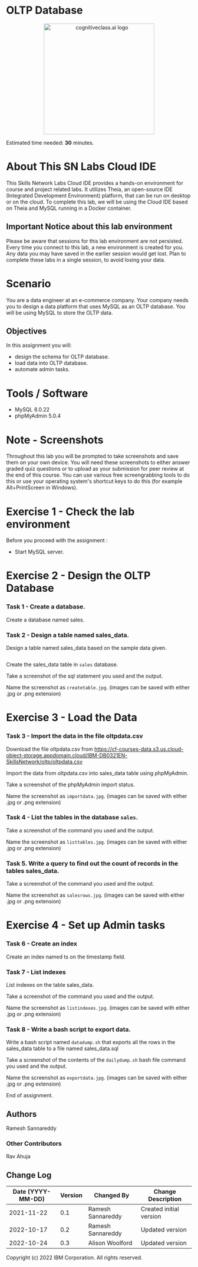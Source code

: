 <html lang="en">
  <head>
    <meta charset="utf-8">
    <meta name="viewport" content="width=device-width, initial-scale=1">
    <link rel="stylesheet" href="https://stackpath.bootstrapcdn.com/bootstrap/4.3.1/css/bootstrap.min.css" integrity="sha384-ggOyR0iXCbMQv3Xipma34MD+dH/1fQ784/j6cY/iJTQUOhcWr7x9JvoRxT2MZw1T" crossorigin="anonymous">
    <link rel="stylesheet" href="https://unpkg.com/@highlightjs/cdn-assets@10.7.1/styles/default.min.css">
  </head>
  <body>
    <h1>OLTP Database</h1>
    <center>
      <img src="https://cf-courses-data.s3.us.cloud-object-storage.appdomain.cloud/IBM-DB0321EN-SkillsNetwork/labs/module%201/images/IDSNlogo.png" width="300" alt="cognitiveclass.ai logo">
    </center>
    <p>Estimated time needed: <strong>30</strong> minutes.</p>
    <h1>About This SN Labs Cloud IDE</h1>
    <p>This Skills Network Labs Cloud IDE provides a hands-on environment for course and project related labs. It utilizes Theia, an open-source IDE (Integrated Development Environment) platform, that can be run on desktop or on the cloud. To complete this lab, we will be using the Cloud IDE based on Theia and MySQL running in a Docker container.</p>
    <h2>Important Notice about this lab environment</h2>
    <p>Please be aware that sessions for this lab environment are not persisted. Every time you connect to this lab, a new environment is created for you. Any data you may have saved in the earlier session would get lost. Plan to complete these labs in a single session, to avoid losing your data.</p>
    <h1>Scenario</h1>
    <p>You are a data engineer at an e-commerce company. Your company needs you to design a data platform that uses MySQL as an OLTP database. You will be using MySQL to store the OLTP data.</p>
    <h2>Objectives</h2>
    <p>In this assignment you will:</p>
    <ul>
      <li>design the schema for OLTP database.</li>
      <li>load data into OLTP database.</li>
      <li>automate admin tasks.</li>
    </ul>
    <h1>Tools / Software</h1>
    <ul>
      <li>MySQL 8.0.22</li>
      <li>phpMyAdmin 5.0.4</li>
    </ul>
    <h1>Note - Screenshots</h1>
    <p>Throughout this lab you will be prompted to take screenshots and save them on your own device. You will need these screenshots to either answer graded quiz questions or to upload as your submission for peer review at the end of this course. You can use various free screengrabbing tools to do this or use your operating system's shortcut keys to do this (for example Alt+PrintScreen in Windows).</p>
    <h1>Exercise 1 - Check the lab environment</h1>
    <p>Before you proceed with the assignment :</p>
    <ul>
      <li>Start MySQL server.</li>
    </ul>
    <h1>Exercise 2 - Design the OLTP Database</h1>
    <h3>Task 1 - Create a database.</h3>
    <p>Create a database named sales.</p>
    <h3>Task 2 - Design a table named sales_data.</h3>
    <p>Design a table named sales_data based on the sample data given.</p>
    <p>
      <img src="https://cf-courses-data.s3.us.cloud-object-storage.appdomain.cloud/IBM-DB0321EN-SkillsNetwork/oltp/sampledata.png" alt="">
    </p>
    <p>Create the sales_data table in <code>sales</code> database.</p>
    <p>Take a screenshot of the sql statement you used and the output.</p>
    <p>Name the screenshot as <code>createtable.jpg</code>. (images can be saved with either .jpg or .png extension)</p>
    <h1>Exercise 3 - Load the Data</h1>
    <h3>Task 3 - Import the data in the file oltpdata.csv</h3>
    <p>Download the file oltpdata.csv from <a href="https://cf-courses-data.s3.us.cloud-object-storage.appdomain.cloud/IBM-DB0321EN-SkillsNetwork/oltp/oltpdata.csv" target="_blank" rel="external">https://cf-courses-data.s3.us.cloud-object-storage.appdomain.cloud/IBM-DB0321EN-SkillsNetwork/oltp/oltpdata.csv</a></p>
    <p>Import the data from oltpdata.csv into sales_data table using phpMyAdmin.</p>
    <p>Take a screenshot of the phpMyAdmin import status.</p>
    <p>Name the screenshot as <code>importdata.jpg</code>. (images can be saved with either .jpg or .png extension)</p>
    <h3>Task 4 - List the tables in the database <code>sales</code>.</h3>
    <p>Take a screenshot of the command you used and the output.</p>
    <p>Name the screenshot as <code>listtables.jpg</code>. (images can be saved with either .jpg or .png extension)</p>
    <h3>Task 5. Write a query to find out the count of records in the tables sales_data.</h3>
    <p>Take a screenshot of the command you used and the output.</p>
    <p>Name the screenshot as <code>salesrows.jpg</code>. (images can be saved with either .jpg or .png extension)</p>
    <h1>Exercise 4 - Set up Admin tasks</h1>
    <h3>Task 6 - Create an index</h3>
    <p>Create an index named ts on the timestamp field.</p>
    <h3>Task 7 - List indexes</h3>
    <p>List indexes on the table sales_data.</p>
    <p>Take a screenshot of the command you used and the output.</p>
    <p>Name the screenshot as <code>listindexes.jpg</code>. (images can be saved with either .jpg or .png extension)</p>
    <h3>Task 8 - Write a bash script to export data.</h3>
    <p>Write a bash script named <code>datadump.sh</code> that exports all the rows in the sales_data table to a file named sales_data.sql</p>
    <p>Take a screenshot of the contents of the <code>dailydump.sh</code> bash file command you used and the output.</p>
    <p>Name the screenshot as <code>exportdata.jpg</code>. (images can be saved with either .jpg or .png extension)</p>
    <p>End of assignment.</p>
    <h2>Authors</h2>
    <p>Ramesh Sannareddy</p>
    <h3>Other Contributors</h3>
    <p>Rav Ahuja</p>
    <h2>Change Log</h2>
    <table>
      <thead>
        <tr>
          <th>Date (YYYY-MM-DD)</th>
          <th>Version</th>
          <th>Changed By</th>
          <th>Change Description</th>
        </tr>
      </thead>
      <tbody>
        <tr>
          <td>2021-11-22</td>
          <td>0.1</td>
          <td>Ramesh Sannareddy</td>
          <td>Created initial version</td>
        </tr>
        <tr>
          <td>2022-10-17</td>
          <td>0.2</td>
          <td>Ramesh Sannareddy</td>
          <td>Updated version</td>
        </tr>
        <tr>
          <td>2022-10-24</td>
          <td>0.3</td>
          <td>Alison Woolford</td>
          <td>Updated version</td>
        </tr>
      </tbody>
    </table>
    <p>Copyright (c) 2022 IBM Corporation. All rights reserved.</p>
  </body>
</html>
